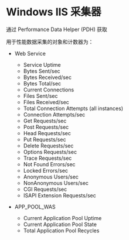 # Windows IIS 采集器

通过 Performance Data Helper (PDH) 获取 

用于性能数据采集的对象和计数器为：

* Web Service
  * Service Uptime
  * Bytes Sent/sec
  * Bytes Received/sec
  * Bytes Total/sec
  * Current Connections
  * Files Sent/sec
  * Files Received/sec
  * Total Connection Attempts (all instances)
  * Connection Attempts/sec
  * Get Requests/sec
  * Post Requests/sec
  * Head Requests/sec
  * Put Requests/sec
  * Delete Requests/sec
  * Options Requests/sec
  * Trace Requests/sec
  * Not Found Errors/sec
  * Locked Errors/sec
  * Anonymous Users/sec
  * NonAnonymous Users/sec
  * CGI Requests/sec
  * ISAPI Extension Requests/sec

* APP_POOL_WAS
  * Current Application Pool Uptime
  * Current Application Pool State
  * Total Application Pool Recycles
